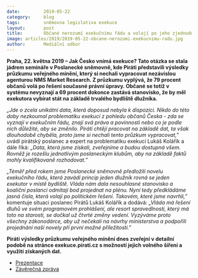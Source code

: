 ```yaml
---
date:         2019-05-22
category:     blog
tags:         sněmovna legislativa exekuce
layout:       post
title:        Občané nerozumí exekučnímu řádu a volají po jeho zjednodušení, ukázal unikátní průzkum zpracovaný pro Piráty
image: articles/2019/2019-05-22-obcane-nerozumi-exekucnimu-radu.jpg
author:       Mediální odbor
---
```



 
**Praha, 22. května 2019 – Jak Česko vnímá exekuce? Tato otázka se stala jádrem semináře v Poslanecké sněmovně, kde Piráti představili výsledky průzkumu veřejného mínění, který si nechali vypracovat nezávislou agenturou NMS Market Research. Z průzkumu vyplývá, že 79 procent občanů volá po řešení současné právní úpravy. Občané se totiž v systému nevyznají a 69 procent dokonce zastává stanovisko, že by měl exekutora vybírat stát na základě trvalého bydliště dlužníka.**
 
*„Jde o zcela unikátní data, která doposud nebyla k dispozici. Nikdo do této doby nezkoumal problematiku exekucí z pohledu občanů Česka - zda se vyznají v exekučním řádu, znají svá práva a povinnosti nebo co je podle nich důležité, aby se změnilo. Piráti chtějí pracovat na základě dat, ta však dlouhodobě chyběla, proto jsme si nechali tento průzkum vypracovat,”* uvádí pirátský poslanec a expert na problematiku exekucí Lukáš Kolářík a dále říká: *„Data, která jsme získali, zveřejníme a budou dostupná všem. Rovněž je rozešlu jednotlivým poslaneckým klubům, aby na základě faktů mohly kvalifikovaně rozhodovat.”*
 
*„Téměř před rokem jsme Poslanecké sněmovně předložili novelu exekučního řádu, která zavádí princip jeden dlužník rovná se jeden exekutor v místě bydliště. Vláda nám dala nesouhlasné stanovisko a koaliční poslanci odmítají bod projednat na plénu. Nyní tedy předkládáme jasná čísla, která volají po politickém řešení. Takovém, které jsme navrhli,”* komentuje situaci poslanec Pirátů Lukáš Kolářík a dodává: *„Vláda má řešení dluhů ve svém programovém prohlášení, ale resort spravedlnosti, který má toto na starosti, se dočkal už čtvrté změny vedení. Vyzýváme proto všechny zákonodárce, aby už nečekali na návrhy ministerstva a podpořili projednání naší novely při první možné příležitosti.”*
 
**Piráti výsledky průzkumu veřejného mínění dnes zveřejní v detailní podobě na stránce exekuce.pirati.cz s možností jejich volného šíření a využití získaných dat.**

- [Prezentace](/assets/pptx/2019-05-22-prezentace.pptx)
- [Závěrečná zpráva](/assets/pptx/2019-05-22-zaverecna-zprava.pptx)